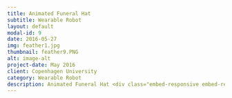 ```yaml
---
title: Animated Funeral Hat
subtitle: Wearable Robot
layout: default
modal-id: 9
date: 2016-05-27
img: feather1.jpg
thumbnail: feather9.PNG
alt: image-alt
project-date: May 2016
client: Copenhagen University
category: Wearable Robot
description: Animated Funeral Hat <div class="embed-responsive embed-responsive-16by9"> <iframe  src="https://www.youtube.com/embed/V83Chrk1Ps4" frameborder="0" allow="autoplay; encrypted-media" allowfullscreen  class="embed-responsive-item"></iframe> </div> <br> <br > <embed src="img/Wearable.pdf" type="application/pdf" width="600px" height="700px  >  </embed>
---
```

